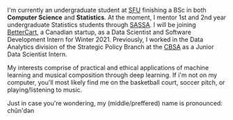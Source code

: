 I'm currently an undergraduate student at [SFU](https://www.sfu.ca) finishing a BSc in both **Computer Science** and **Statistics**. At the moment, I mentor 1st and 2nd year undergraduate Statistics students through [SASSA](http://www.sfu.ca/sassa/). I will be joining [BetterCart](https://bettercart.ca/home), a Canadian startup, as a Data Scientist and Software Development Intern for Winter 2021. Previously, I worked in the Data Analytics division of the Strategic Policy Branch at the [CBSA](https://www.cbsa-asfc.gc.ca/menu-eng.html) as a Junior Data Scientist Intern.

My interests comprise of practical and ethical applications of machine learning and musical composition through deep learning. If i'm not on my computer, you'll most likely find me on the basketball court, soccer pitch, or playing/listening to music. 

Just in case you're wondering, my (middle/preffered) name is pronounced: chŭn'dən
